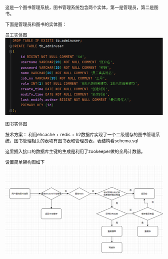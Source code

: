 这是一个图书管理系统，图书管理系统包含两个实体，第一是管理员，第二是图书。

下面是管理员和图书的实体图：

员工实体图
![架构图](17210054062422.png)

图书实体图


技术方案：
利用ehcache + redis + h2数据库实现了一个二级缓存的图书管理系统，图书管理相关的表项有图书表和管理员表，表结构看schema.sql

这里插入接口的数据库主键的生成是利用了zookeeper做的全局计数器。

设置简单架构图如下
![架构图](20240712181120.png)

